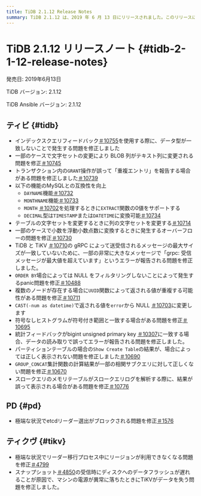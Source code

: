 ```yaml
---
title: TiDB 2.1.12 Release Notes
summary: TiDB 2.1.12 は、2019 年 6 月 13 日にリリースされました。このリリースには、データ型の不一致、文字セットの変更、GRANT 操作に関する問題の修正など、さまざまなバグ修正と改善が含まれています。また、このリリースでは、MySQL との互換性が向上し、関数、データ変換、エラー レポートに関する問題にも対処しています。さらに、PD と TiKV も更新され、リーダー選出と、リーダー転送中および電源障害時のデータ可用性に関する問題も修正されています。
---
```


# TiDB 2.1.12 リリースノート {#tidb-2-1-12-release-notes}

発売日: 2019年6月13日

TiDB バージョン: 2.1.12

TiDB Ansible バージョン: 2.1.12

## ティビ {#tidb}

-   インデックスクエリフィードバック[＃10755](https://github.com/pingcap/tidb/pull/10755)を使用する際に、データ型が一致しないことで発生する問題を修正しました
-   一部のケースで文字セットの変更により BLOB 列がテキスト列に変更される問題を修正[＃10745](https://github.com/pingcap/tidb/pull/10745)
-   トランザクション内の`GRANT`操作が誤って「重複エントリ」を報告する場合がある問題を修正しました[＃10739](https://github.com/pingcap/tidb/pull/10739)
-   以下の機能のMySQLとの互換性を向上
    -   `DAYNAME`機能[＃10732](https://github.com/pingcap/tidb/pull/10732)
    -   `MONTHNAME`機能[＃10733](https://github.com/pingcap/tidb/pull/10733)
    -   `MONTH` [＃10702](https://github.com/pingcap/tidb/pull/10702)を処理するときに`EXTRACT`関数の0値をサポートする
    -   `DECIMAL`型は`TIMESTAMP`または`DATETIME`に変換可能[＃10734](https://github.com/pingcap/tidb/pull/10734)
-   テーブルの文字セットを変更するときに列の文字セットを変更する[＃10714](https://github.com/pingcap/tidb/pull/10714)
-   一部のケースで小数を浮動小数点数に変換するときに発生するオーバーフローの問題を修正[＃10730](https://github.com/pingcap/tidb/pull/10730)
-   TiDB と TiKV [＃10710](https://github.com/pingcap/tidb/pull/10710)の gRPC によって送受信されるメッセージの最大サイズが一致していないために、一部の非常に大きなメッセージで「grpc: 受信メッセージが最大値を超えています」というエラーが報告される問題を修正しました。
-   `ORDER BY`場合によっては NULL をフィルタリングしないことによって発生するpanic問題を修正[＃10488](https://github.com/pingcap/tidb/pull/10488)
-   複数のノードが存在する場合に`UUID`関数によって返される値が重複する可能性がある問題を修正[＃10711](https://github.com/pingcap/tidb/pull/10711)
-   `CAST(-num as datetime)`で返される値を`error`から NULL [＃10703](https://github.com/pingcap/tidb/pull/10703)に変更します
-   符号なしヒストグラムが符号付き範囲と一致する場合がある問題を修正[＃10695](https://github.com/pingcap/tidb/pull/10695)
-   統計フィードバックがbigint unsigned primary key [＃10307](https://github.com/pingcap/tidb/pull/10307)に一致する場合、データの読み取りで誤ってエラーが報告される問題を修正しました。
-   パーティションテーブルの場合の`Show Create Table`の結果が、場合によっては正しく表示されない問題を修正しました[＃10690](https://github.com/pingcap/tidb/pull/10690)
-   `GROUP_CONCAT`集計関数の計算結果が一部の相関サブクエリに対して正しくない問題を修正[＃10670](https://github.com/pingcap/tidb/pull/10670)
-   スロークエリのメモリテーブルがスロークエリログを解析する際に、結果が誤って表示される場合がある問題を修正[＃10776](https://github.com/pingcap/tidb/pull/10776)

## PD {#pd}

-   極端な状況でetcdリーダー選出がブロックされる問題を修正[＃1576](https://github.com/pingcap/pd/pull/1576)

## ティクヴ {#tikv}

-   極端な状況でリーダー移行プロセス中にリージョンが利用できなくなる問題を修正[＃4799](https://github.com/tikv/tikv/pull/4734)
-   スナップショット[＃4850](https://github.com/tikv/tikv/pull/4850)の受信時にディスクへのデータフラッシュが遅れることが原因で、マシンの電源が異常に落ちたときにTiKVがデータを失う問題を修正しました。
